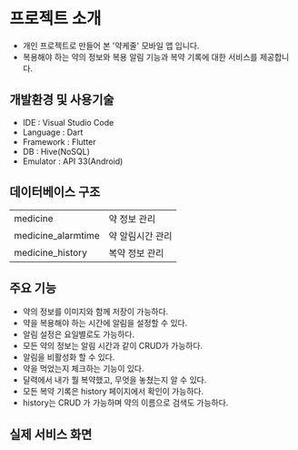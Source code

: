 # 프로젝트 소개

- 개인 프로젝트로 만들어 본 '약케줄' 모바일 앱 입니다.
- 복용해야 하는 약의 정보와 복용 알림 기능과 복약 기록에 대한 서비스를 제공합니다.

## 개발환경 및 사용기술
- IDE : Visual Studio Code
- Language : Dart
- Framework : Flutter 
- DB : Hive(NoSQL)
- Emulator : API 33(Android)

## 데이터베이스 구조
<table>
  <tr>
    <td>medicine</td>
    <td>약 정보 관리</td>
  </tr>
   <tr>
    <td>medicine_alarmtime</td>
    <td>약 알림시간 관리</td>
  </tr>
   <tr>
    <td>medicine_history</td>
    <td>복약 정보 관리</td>
  </tr>
</table>

## 주요 기능
- 약의 정보를 이미지와 함께 저장이 가능하다.
- 약을 복용해야 하는 시간에 알림을 설정할 수 있다.
- 알림 설정은 요일별로도 가능하다.
- 모든 약의 정보는 알림 시간과 같이 CRUD가 가능하다.
- 알림을 비활성화 할 수 있다.
- 약을 먹었는지 체크하는 기능이 있다.
- 달력에서 내가 뭘 복약했고, 무엇을 놓쳤는지 알 수 있다.
- 모든 복약 기록은 history 페이지에서 확인이 가능하다.
- history는 CRUD 가 가능하며 약의 이름으로 검색도 가능하다.

## 실제 서비스 화면

